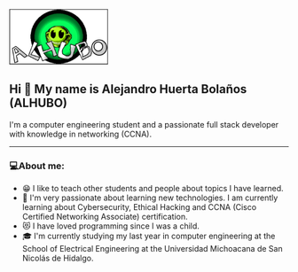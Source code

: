 <div id="header" aling="center">
    <img src="https://github.com/ALHUBO/ALHUBO/blob/master/ALHUBO/IMG/ALHUBO.webp" height="100px"/>
    <h2 aling="center">Hi 👋 My name is Alejandro Huerta Bolaños (ALHUBO)</h2>
   I'm a computer engineering student and a passionate full stack developer with knowledge in networking (CCNA).
</div>

---

### 💻About me:
- 😁 I like to teach other students and people about topics I have learned.
- 🤖 I'm very passionate about learning new technologies. I am currently learning about Cybersecurity, Ethical Hacking and CCNA (Cisco Certified Networking Associate) certification.
- 😻 I have loved programming since I was a child.
- 🎓 I'm currently studying my last year in computer engineering at the School of Electrical Engineering at the Universidad Michoacana de San Nicolás de Hidalgo.

<!--
**ALHUBO/ALHUBO** is a ✨ _special_ ✨ repository because its `README.md` (this file) appears on your GitHub profile.

Here are some ideas to get you started:

- 🔭 I’m currently working on ...
- 🌱 I’m currently learning ...
- 👯 I’m looking to collaborate on ...
- 🤔 I’m looking for help with ...
- 💬 Ask me about ...
- 📫 How to reach me: ...
- 😄 Pronouns: ...
- ⚡ Fun fact: ...
-->
